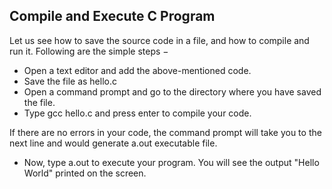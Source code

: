 ## Compile and Execute C Program
Let us see how to save the source code in a file, and how to compile and run it. 
Following are the simple steps −

- Open a text editor and add the above-mentioned code.
- Save the file as hello.c
- Open a command prompt and go to the directory where you have saved the file.
- Type gcc hello.c and press enter to compile your code.

If there are no errors in your code, the command prompt will take you to the next line and would generate a.out executable file.

- Now, type a.out to execute your program.
You will see the output "Hello World" printed on the screen.
